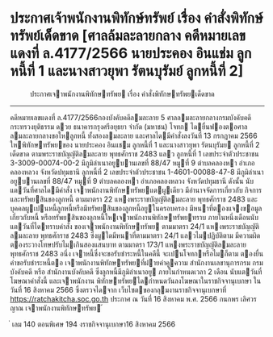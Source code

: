
# ประกาศเจ้าพนักงานพิทักษ์ทรัพย์ เรื่อง คำสั่งพิทักษ์ทรัพย์เด็ดขาด [ศาลล้มละลายกลาง คดีหมายเลขแดงที่ ล.4177/2566 นายประคอง อินแช่ม ลูกหนี้ที่ 1 และนางสาวยุพา รัตนบุรัมย์ ลูกหนี้ที่ 2]
      
      

      
      

 
 
 
 
 
ประกาศเจาพนักงานพิทักษทรัพย
เรื่อง คําสั่งพิทักษทรัพยเด็ดขาด
__________________________________
คดีหมายเลขแดงที่ ล.4177/2566กองบังคับคดีลมละลาย 5
ศาลลมละลายกลางกรมบังคับคดี 
กระทรวงยุติธรรม
ดวย ธนาคารกรุงศรีอยุธยา จํากัด (มหาชน) โจทก ไดยื่นฟองตอศาลลมละลายกลางขอใหลูกหนี้
ทั้งสองลมละลาย  และศาลไดมีคําสั่งลงวันที่  13  กรกฎาคม  2566  ใหพิทักษทรัพยของ  นายประคอง
อินแชม  ลูกหนี้ที่  1  และนางสาวยุพา  รัตนบุรัมย  ลูกหนี้ที่  2  เด็ดขาด  ตามพระราชบัญญัติลมละลาย
พุทธศักราช 2483 แลว
ลูกหนี้ที่ 1 เลขประจําตัวประชาชน 3-3009-00074-00-2 มีภูมิลําเนาอยูบานเลขที่ 88/47
หมูที่ 9 ตําบลคลองหา อําเภอคลองหลวง จังหวัดปทุมธานี
ลูกหนี้ที่ 2 เลขประจําตัวประชาชน 1-4601-00088-47-8 มีภูมิลําเนาอยูบานเลขที่ 88/47
หมูที่ 9 ตําบลคลองหา อําเภอคลองหลวง จังหวัดปทุมธานี
ดังนั้น  นับแตวันที่ศาลไดมีคําสั่ง  เจาพนักงานพิทักษทรัพยแตผูเดียว  มีอํานาจจัดการเกี่ยวกับ
กิจการและทรัพยสินของลูกหนี้  ตามมาตรา  22  แหงพระราชบัญญัติลมละลาย  พุทธศักราช  2483
และบุคคลผูเปนหนี้ลูกหนี้หรือมีทรัพยสินของลูกหนี้อยูในครอบครอง   มีหนาที่ตองแจงขอมูลเกี่ยวกับหนี้
หรือทรัพยสินของลูกหนี้ใหเจาพนักงานพิทักษทรัพยทราบ     ภายในหนึ่งเดือนนับแตวันที่ไดทราบคําสั่ง
ของเจาพนักงานพิทักษทรัพย  ตามมาตรา  24/1  แหงพระราชบัญญัติลมละลาย  พุทธศักราช  2483
ซึ่งผูใดมีหนาที่ตามมาตรา  24/1  แลวไมปฏิบัติตาม  มีความผิดตองระวางโทษปรับไมเกินสองแสนบาท
ตามมาตรา 173/1 แหงพระราชบัญญัติลมละลาย พุทธศักราช 2483
อนึ่ง  เจาหนี้ซึ่งจะขอรับชําระหนี้ในคดีนี้  จะเปนโจทกหรือไมก็ตาม  ตองยื่นคําขอรับชําระหนี้ตอ
เจาพนักงานพิทักษทรัพยที่ฝายคําคูความ สํานักงานเลขานุการกรม กรมบังคับคดี หรือ สํานักงานบังคับคดี
ซึ่งลูกหนี้มีภูมิลําเนาอยู  ภายในกําหนดเวลา  2  เดือน  นับแตวันที่โฆษณาคําสั่งนี้  และเจาพนักงาน
พิทักษทรัพยไดกําหนดวันลงโฆษณาในราชกิจจานุเบกษา  ในวันที่  16  สิงหาคม  2566  ซึ่งตรวจไดจาก
เว็บไซตของกลุมงานราชกิจจานุเบกษาที่ https://ratchakitcha.soc.go.th
ประกาศ ณ วันที่ 16 สิงหาคม พ.ศ. 2566
กนกพร เลิศวรญาณ
เจาพนักงานพิทักษทรัพย
้
 
่
เลม   140   ตอนพิเศษ   194    งราชกิจจานุเบกษา16   สิงหาคม   2566